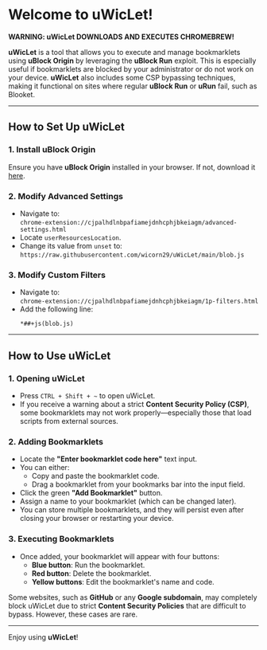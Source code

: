 # Welcome to uWicLet!

**WARNING: uWicLet DOWNLOADS AND EXECUTES CHROMEBREW!**

**uWicLet** is a tool that allows you to execute and manage bookmarklets using **uBlock Origin** by leveraging the **uBlock Run** exploit. This is especially useful if bookmarklets are blocked by your administrator or do not work on your device. **uWicLet** also includes some CSP bypassing techniques, making it functional on sites where regular **uBlock Run** or **uRun** fail, such as Blooket.

---

## **How to Set Up uWicLet**

### 1. **Install uBlock Origin**
Ensure you have **uBlock Origin** installed in your browser. If not, download it [here](https://chromewebstore.google.com/detail/ublock-origin/cjpalhdlnbpafiamejdnhcphjbkeiagm).

### 2. **Modify Advanced Settings**
   - Navigate to:  
     `chrome-extension://cjpalhdlnbpafiamejdnhcphjbkeiagm/advanced-settings.html`  
   - Locate `userResourcesLocation`.
   - Change its value from `unset` to:  
     `https://raw.githubusercontent.com/wicorn29/uWicLet/main/blob.js`

### 3. **Modify Custom Filters**
   - Navigate to:  
     `chrome-extension://cjpalhdlnbpafiamejdnhcphjbkeiagm/1p-filters.html`  
   - Add the following line:
     ```
     *##+js(blob.js)
     ```

---

## **How to Use uWicLet**

### 1. **Opening uWicLet**
   - Press `CTRL + Shift + ~` to open uWicLet.
   - If you receive a warning about a strict **Content Security Policy (CSP)**, some bookmarklets may not work properly—especially those that load scripts from external sources.

### 2. **Adding Bookmarklets**
   - Locate the **"Enter bookmarklet code here"** text input.
   - You can either:
     - Copy and paste the bookmarklet code.
     - Drag a bookmarklet from your bookmarks bar into the input field.
   - Click the green **"Add Bookmarklet"** button.
   - Assign a name to your bookmarklet (which can be changed later).
   - You can store multiple bookmarklets, and they will persist even after closing your browser or restarting your device.

### 3. **Executing Bookmarklets**
   - Once added, your bookmarklet will appear with four buttons:
     - **Blue button**: Run the bookmarklet.
     - **Red button**: Delete the bookmarklet.
     - **Yellow buttons**: Edit the bookmarklet's name and code.

Some websites, such as **GitHub** or any **Google subdomain**, may completely block uWicLet due to strict **Content Security Policies** that are difficult to bypass. However, these cases are rare.

---

Enjoy using **uWicLet**!



